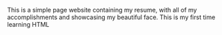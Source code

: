 This is a simple page website containing my resume, with all of my accomplishments and showcasing my beautiful face. This is my first time learning HTML 

